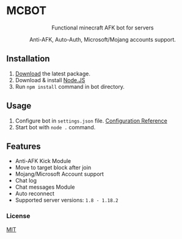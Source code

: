 # MCBOT
<p align="center"> 

</p>

<p align="center">
    Functional minecraft AFK bot for servers
</p>

<p align="center">
    Anti-AFK, Auto-Auth, Microsoft/Mojang accounts support.
</p>

## Installation

 1. [Download](https://github.com/urFate/Afk-Bot/tags) the latest package.
 2. Download & install [Node.JS](https://nodejs.org/en/download/)
 3. Run `npm install` command in bot directory.
 
 ## Usage
 
 1. Configure bot in `settings.json` file. [Configuration Reference](https://github.com/urFate/Afk-Bot/wiki/Configuring-bot-(settings.json))
 2. Start bot with `node .` command.

## Features

 - Anti-AFK Kick Module
 - Move to target block after join
 - Mojang/Microsoft Account support
 - Chat log
 - Chat messages Module
 - Auto reconnect
 - Supported server versions: `1.8 - 1.18.2`
 
 ### License
 [MIT](https://github.com/urFate/Afk-Bot/blob/main/LICENSE)

